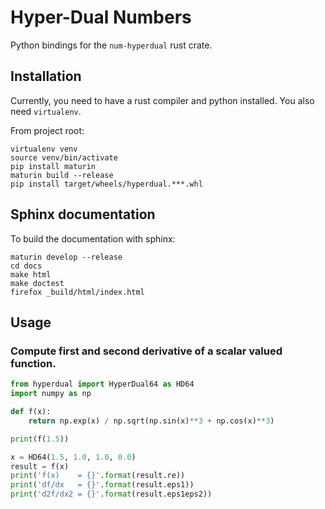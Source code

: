# Hyper-Dual Numbers

Python bindings for the `num-hyperdual` rust crate.

## Installation

Currently, you need to have a rust compiler and python installed.
You also need `virtualenv`.

From project root:

```
virtualenv venv
source venv/bin/activate
pip install maturin
maturin build --release
pip install target/wheels/hyperdual.***.whl
```

## Sphinx documentation

To build the documentation with sphinx:

```
maturin develop --release
cd docs
make html
make doctest
firefox _build/html/index.html
```

## Usage

### Compute first and second derivative of a scalar valued function.

```python
from hyperdual import HyperDual64 as HD64
import numpy as np

def f(x):
    return np.exp(x) / np.sqrt(np.sin(x)**3 + np.cos(x)**3)

print(f(1.5))

x = HD64(1.5, 1.0, 1.0, 0.0)
result = f(x)
print('f(x)    = {}'.format(result.re))
print('df/dx   = {}'.format(result.eps1))
print('d2f/dx2 = {}'.format(result.eps1eps2))
